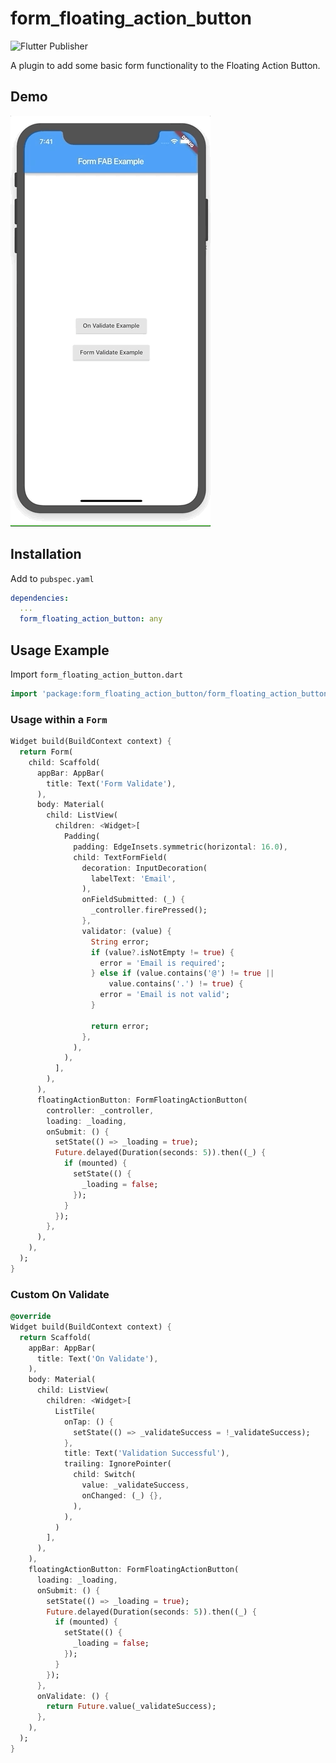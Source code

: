 # form_floating_action_button

![Flutter Publisher](https://github.com/peiffer-innovations/form_floating_action_button/workflows/Flutter%20Publisher/badge.svg)

A plugin to add some basic form functionality to the Floating Action Button.

## Demo

![Example](example.gif)

## Installation

Add to `pubspec.yaml`

```yaml
dependencies:
  ...
  form_floating_action_button: any
```

## Usage Example

Import `form_floating_action_button.dart`

```dart
import 'package:form_floating_action_button/form_floating_action_button.dart';
```

### Usage within a `Form`

```dart
Widget build(BuildContext context) {
  return Form(
    child: Scaffold(
      appBar: AppBar(
        title: Text('Form Validate'),
      ),
      body: Material(
        child: ListView(
          children: <Widget>[
            Padding(
              padding: EdgeInsets.symmetric(horizontal: 16.0),
              child: TextFormField(
                decoration: InputDecoration(
                  labelText: 'Email',
                ),
                onFieldSubmitted: (_) {
                  _controller.firePressed();
                },
                validator: (value) {
                  String error;
                  if (value?.isNotEmpty != true) {
                    error = 'Email is required';
                  } else if (value.contains('@') != true ||
                      value.contains('.') != true) {
                    error = 'Email is not valid';
                  }

                  return error;
                },
              ),
            ),
          ],
        ),
      ),
      floatingActionButton: FormFloatingActionButton(
        controller: _controller,
        loading: _loading,
        onSubmit: () {
          setState(() => _loading = true);
          Future.delayed(Duration(seconds: 5)).then((_) {
            if (mounted) {
              setState(() {
                _loading = false;
              });
            }
          });
        },
      ),
    ),
  );
}
```

### Custom On Validate

```dart
@override
Widget build(BuildContext context) {
  return Scaffold(
    appBar: AppBar(
      title: Text('On Validate'),
    ),
    body: Material(
      child: ListView(
        children: <Widget>[
          ListTile(
            onTap: () {
              setState(() => _validateSuccess = !_validateSuccess);
            },
            title: Text('Validation Successful'),
            trailing: IgnorePointer(
              child: Switch(
                value: _validateSuccess,
                onChanged: (_) {},
              ),
            ),
          )
        ],
      ),
    ),
    floatingActionButton: FormFloatingActionButton(
      loading: _loading,
      onSubmit: () {
        setState(() => _loading = true);
        Future.delayed(Duration(seconds: 5)).then((_) {
          if (mounted) {
            setState(() {
              _loading = false;
            });
          }
        });
      },
      onValidate: () {
        return Future.value(_validateSuccess);
      },
    ),
  );
}
```
